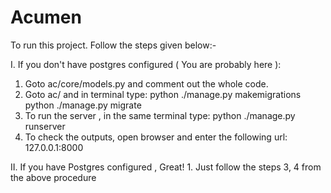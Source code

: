 # Acumen

To run this project. Follow the steps given below:-

I. If you don't have postgres configured ( You are probably here ):
  1. Goto ac/core/models.py and comment out the whole code.
  2. Goto ac/ and in terminal type:
      python ./manage.py makemigrations
      python ./manage.py migrate
  3. To run the server , in the same terminal type:
      python ./manage.py runserver
  4. To check the outputs, open browser and enter the following url:
        127.0.0.1:8000

II. If you have Postgres configured , Great!
    1. Just follow the steps 3, 4 from the above procedure

